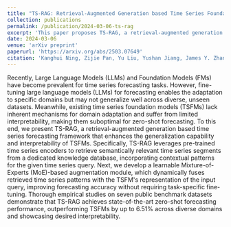 ```yaml
---
title: "TS-RAG: Retrieval-Augmented Generation based Time Series Foundation Models are Stronger Zero-Shot Forecaster"
collection: publications
permalink: /publication/2024-03-06-ts-rag
excerpt: 'This paper proposes TS-RAG, a retrieval-augmented generation based time series forecasting framework that enhances the generalization capability and interpretability of time series foundation models.'
date: 2024-03-06
venue: 'arXiv preprint'
paperurl: 'https://arxiv.org/abs/2503.07649'
citation: 'Kanghui Ning, Zijie Pan, Yu Liu, Yushan Jiang, James Y. Zhang, Kashif Rasul, Anderson Schneider, Lintao Ma, Yuriy Nevmyvaka, Dongjin Song. (2024). &quot;TS-RAG: Retrieval-Augmented Generation based Time Series Foundation Models are Stronger Zero-Shot Forecaster.&quot; <i>arXiv preprint arXiv:2503.07649</i>.'
---
```


Recently, Large Language Models (LLMs) and Foundation Models (FMs) have become prevalent for time series forecasting tasks. However, fine-tuning large language models (LLMs) for forecasting enables the adaptation to specific domains but may not generalize well across diverse, unseen datasets. Meanwhile, existing time series foundation models (TSFMs) lack inherent mechanisms for domain adaptation and suffer from limited interpretability, making them suboptimal for zero-shot forecasting. To this end, we present TS-RAG, a retrieval-augmented generation based time series forecasting framework that enhances the generalization capability and interpretability of TSFMs. Specifically, TS-RAG leverages pre-trained time series encoders to retrieve semantically relevant time series segments from a dedicated knowledge database, incorporating contextual patterns for the given time series query. Next, we develop a learnable Mixture-of-Experts (MoE)-based augmentation module, which dynamically fuses retrieved time series patterns with the TSFM's representation of the input query, improving forecasting accuracy without requiring task-specific fine-tuning. Thorough empirical studies on seven public benchmark datasets demonstrate that TS-RAG achieves state-of-the-art zero-shot forecasting performance, outperforming TSFMs by up to 6.51% across diverse domains and showcasing desired interpretability. 